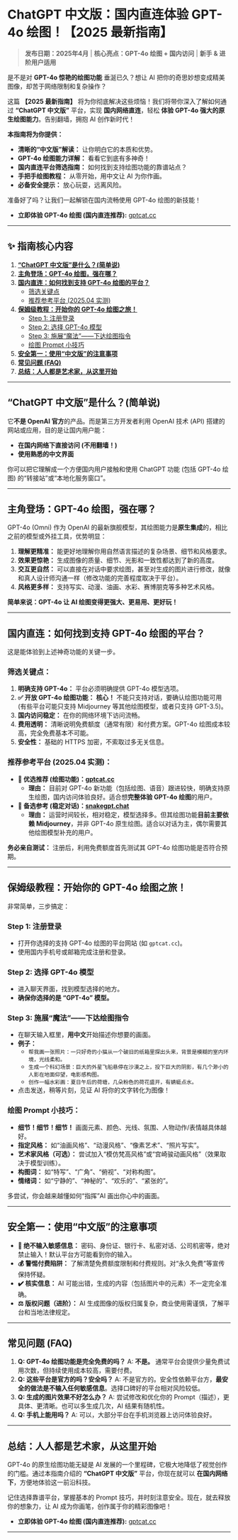 # ChatGPT 中文版：国内直连体验 GPT-4o 绘图！【2025 最新指南】 

> **发布日期：2025年4月** | **核心亮点：GPT-4o 绘图 + 国内访问** | **新手 & 进阶用户适用**

是不是对 **GPT-4o 惊艳的绘图功能** 垂涎已久？想让 AI 把你的奇思妙想变成精美图像，却苦于网络限制和复杂操作？

这篇 **【2025 最新指南】** 将为你彻底解决这些烦恼！我们将带你深入了解如何通过 **“ChatGPT 中文版”** 平台，实现 **国内网络直连**，轻松 **体验 GPT-4o 强大的原生绘图能力**。告别翻墙，拥抱 AI 创作新时代！

**本指南将为你提供：**

*   **清晰的“中文版”解读：** 让你明白它的本质和优势。
*   **GPT-4o 绘图能力详解：** 看看它到底有多神奇！
*   **国内直连平台筛选指南：** 如何找到支持绘图功能的靠谱站点？
*   **手把手绘图教程：** 从零开始，用中文让 AI 为你作画。
*   **必备安全提示：** 放心玩耍，远离风险。

准备好了吗？让我们一起解锁在国内流畅使用 GPT-4o 绘图的新技能！

*   **立即体验 GPT-4o 绘图 (国内直连推荐):** [gptcat.cc](https://gptcat.cc)

---

## ✨ 指南核心内容
1. [**“ChatGPT 中文版”是什么？(简单说)**](#chatgpt-中文版是什么简单说)
2. [**主角登场：GPT-4o 绘图，强在哪？**](#主角登场gpt-4o-绘图强在哪)
3. [**国内直连：如何找到支持 GPT-4o 绘图的平台？**](#国内直连如何找到支持-gpt-4o-绘图的平台)
    *   [筛选关键点](#筛选关键点)
    *   [推荐参考平台 (2025.04 实测)](#推荐参考平台-202504-实测)
4. [**保姆级教程：开始你的 GPT-4o 绘图之旅！**](#保姆级教程开始你的-gpt-4o-绘图之旅)
    *   [Step 1: 注册登录](#step-1-注册登录)
    *   [Step 2: 选择 GPT-4o 模型](#step-2-选择-gpt-4o-模型)
    *   [Step 3: 施展“魔法”——下达绘图指令](#step-3-施展魔法下达绘图指令)
    *   [绘图 Prompt 小技巧](#绘图-prompt-小技巧)
5. [**安全第一：使用“中文版”的注意事项**](#安全第一使用中文版的注意事项)
6. [**常见问题 (FAQ)**](#常见问题-faq)
7. [**总结：人人都是艺术家，从这里开始**](#总结人人都是艺术家从这里开始)

---

## “ChatGPT 中文版”是什么？(简单说)

它**不是 OpenAI 官方**的产品。而是第三方开发者利用 OpenAI 技术 (API) 搭建的网站或应用，目的是让国内用户能：

*   **在国内网络下直接访问 (不用翻墙！)**
*   **使用熟悉的中文界面**

你可以把它理解成一个方便国内用户接触和使用 ChatGPT 功能 (包括 GPT-4o 绘图) 的“转接站”或“本地化服务窗口”。

---

## 主角登场：GPT-4o 绘图，强在哪？

GPT-4o (Omni) 作为 OpenAI 的最新旗舰模型，其绘图能力是**原生集成**的，相比之前的模型或外挂工具，优势明显：

1.  **理解更精准：** 能更好地理解你用自然语言描述的复杂场景、细节和风格要求。
2.  **效果更惊艳：** 生成图像的质量、细节、光影和一致性都达到了新的高度。
3.  **交互更自然：** 可以直接在对话中要求绘图，甚至对生成的图片进行修改，就像和真人设计师沟通一样（修改功能的完善程度取决于平台）。
4.  **风格更多样：** 支持写实、动漫、油画、水彩、赛博朋克等多种艺术风格。

**简单来说：GPT-4o 让 AI 绘图变得更强大、更易用、更好玩！**

---

## 国内直连：如何找到支持 GPT-4o 绘图的平台？

这是能体验到上述神奇功能的关键一步。

### 筛选关键点：

1.  **明确支持 GPT-4o：** 平台必须明确提供 GPT-4o 模型选项。
2.  **✅ 开放 GPT-4o 绘图功能：** **核心！** 不能只支持对话，要确认绘图功能可用 (有些平台可能只支持 Midjourney 等其他绘图模型，或者只支持 GPT-3.5)。
3.  **国内访问稳定：** 在你的网络环境下访问流畅。
4.  **费用透明：** 清晰说明免费额度（通常有限）和付费方案。GPT-4o 绘图成本较高，完全免费基本不可能。
5.  **安全性：** 基础的 HTTPS 加密，不索取过多无关信息。

### 推荐参考平台 (2025.04 实测)：

*   **🥇 优选推荐 (绘图功能)：[gptcat.cc](https://gptcat.cc)**
    *   **理由：** 目前对 GPT-4o 新功能（包括绘图、语音）跟进较快，明确支持原生绘图，国内访问体验良好。适合想**完整体验 GPT-4o 绘图**的用户。
*   **🥈 备选参考 (稳定对话)：[snakegpt.chat](https://snakegpt.chat)**
    *   **理由：** 运营时间较长，相对稳定，模型选择多。但其绘图功能**目前主要依赖 Midjourney**，并非 GPT-4o 原生绘图。适合以对话为主，偶尔需要其他绘图模型补充的用户。

**务必亲自测试：** 注册后，利用免费额度首先测试其 GPT-4o 绘图功能是否符合预期。

---

## 保姆级教程：开始你的 GPT-4o 绘图之旅！

非常简单，三步搞定：

### Step 1: 注册登录

*   打开你选择的支持 GPT-4o 绘图的平台网站 (如 `gptcat.cc`)。
*   使用国内手机号或邮箱完成注册和登录。

### Step 2: 选择 GPT-4o 模型

*   进入聊天界面，找到模型选择的地方。
*   **确保你选择的是 “GPT-4o” 模型。**

### Step 3: 施展“魔法”——下达绘图指令

*   在聊天输入框里，**用中文**开始描述你想要的画面。
*   **例子：**
    *   `帮我画一张照片：一只好奇的小猫从一个破旧的纸箱里探出头来，背景是模糊的室内环境，光线柔和。`
    *   `生成一个科幻场景：巨大的外星飞船悬停在沙漠之上，投下巨大的阴影，有几个渺小的人影在地面仰望，电影感构图。`
    *   `创作一幅水彩画：夏日午后的荷塘，几朵粉色的荷花盛开，有蜻蜓点水。`
*   点击发送，稍等片刻，见证 AI 将你的文字转化为图像！

### 绘图 Prompt 小技巧：

*   **细节！细节！细节！** 画面元素、颜色、光线、氛围、人物动作/表情越具体越好。
*   **指定风格：** 如“油画风格”、“动漫风格”、“像素艺术”、“照片写实”。
*   **艺术家风格（可选）：** 尝试加入“模仿梵高风格”或“宫崎骏动画风格”（效果取决于模型训练）。
*   **构图词：** 如“特写”、“广角”、“俯视”、“对称构图”。
*   **情绪词：** 如“宁静的”、“神秘的”、“欢乐的”、“紧张的”。

多尝试，你会越来越懂如何“指挥”AI 画出你心中的画面。

---

## 安全第一：使用“中文版”的注意事项

*   **🚫 绝不输入敏感信息：** 密码、身份证、银行卡、私密对话、公司机密等，绝对禁止输入！默认平台方可能看到你的输入。
*   **💰 警惕付费陷阱：** 了解清楚免费额度限制和付费规则。对“永久免费”等宣传保持怀疑。
*   **✔️ 核实信息：** AI 可能出错，生成的内容（包括图片中的元素）不一定完全准确。
*   **⚖️ 版权问题（进阶）：** AI 生成图像的版权归属复杂，商业使用需谨慎，了解平台和当地法律规定。

---

## 常见问题 (FAQ)

1.  **Q: GPT-4o 绘图功能是完全免费的吗？**
    A: **不是。** 通常平台会提供少量免费试用次数，但持续使用成本较高，需要付费。
2.  **Q: 这些平台是官方的吗？安全吗？**
    A: 不是官方的。安全性依赖平台方，**最安全的做法是不输入任何敏感信息**。选择口碑好的平台相对风险较低。
3.  **Q: 生成的图片效果不好怎么办？**
    A: 尝试修改和优化你的 Prompt（描述），更具体、更清晰。也可以多生成几次，AI 结果有随机性。
4.  **Q: 手机上能用吗？**
    A: 可以，大部分平台在手机浏览器上访问体验良好。

---

## 总结：人人都是艺术家，从这里开始

GPT-4o 的原生绘图功能无疑是 AI 发展的一个里程碑，它极大地降低了视觉创作的门槛。通过本指南介绍的 **“ChatGPT 中文版”** 平台，你现在就可以 **在国内网络下**，方便地体验这一前沿科技。

记住选择靠谱平台，掌握基本的 Prompt 技巧，并时刻注意安全。现在，就去释放你的想象力，让 AI 成为你画笔，创作属于你的精彩图像吧！

*   **立即体验 GPT-4o 绘图 (国内直连推荐):** [gptcat.cc](https://gptcat.cc)

---
